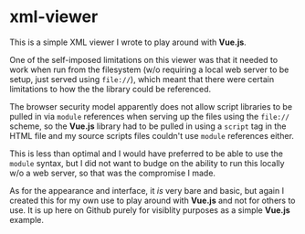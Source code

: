 # xml-viewer

This is a simple XML viewer I wrote to play around with **Vue.js**.

One of the self-imposed limitations on this viewer was that it needed to work when run from the filesystem (w/o requiring a local web server to be setup, just served using `file://`), which meant that there were certain limitations to how the the library could be referenced.

The browser security model apparently does not allow script libraries to be pulled in via `module` references when serving up the files using the `file://` scheme, so the **Vue.js** library had to be pulled in using a `script` tag in the HTML file and my source scripts files couldn't use `module` references either.

This is less than optimal and I would have preferred to be able to use the `module` syntax, but I did not want to budge on the ability to run this locally w/o a web server, so that was the compromise I made.

As for the appearance and interface, it *is* very bare and basic, but again I created this for my own use to play around with **Vue.js** and not for others to use. It is up here on Github purely for visiblity purposes as a simple **Vue.js** example.
